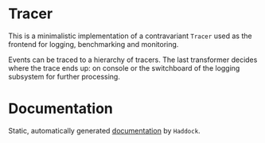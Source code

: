 
Tracer
======


This is a minimalistic implementation of a contravariant `Tracer`
used as the frontend for logging, benchmarking and monitoring.

Events can be traced to a hierarchy of tracers. The last transformer
decides where the trace ends up: on console or the switchboard of the
logging subsystem for further processing.


Documentation
=============

Static, automatically generated [documentation](https://The-Blockchain-Company.github.io/tbco-monitoring-framework/haddock/contra-tracer/index.html) by `Haddock`.

